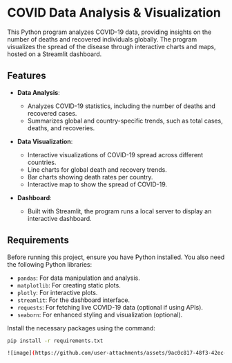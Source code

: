 
# COVID Data Analysis & Visualization

This Python program analyzes COVID-19 data, providing insights on the number of deaths and recovered individuals globally. The program visualizes the spread of the disease through interactive charts and maps, hosted on a Streamlit dashboard.

## Features

- **Data Analysis**: 
  - Analyzes COVID-19 statistics, including the number of deaths and recovered cases.
  - Summarizes global and country-specific trends, such as total cases, deaths, and recoveries.
  
- **Data Visualization**:
  - Interactive visualizations of COVID-19 spread across different countries.
  - Line charts for global death and recovery trends.
  - Bar charts showing death rates per country.
  - Interactive map to show the spread of COVID-19.

- **Dashboard**:
  - Built with Streamlit, the program runs a local server to display an interactive dashboard.

## Requirements

Before running this project, ensure you have Python installed. You also need the following Python libraries:

- `pandas`: For data manipulation and analysis.
- `matplotlib`: For creating static plots.
- `plotly`: For interactive plots.
- `streamlit`: For the dashboard interface.
- `requests`: For fetching live COVID-19 data (optional if using APIs).
- `seaborn`: For enhanced styling and visualization (optional).

Install the necessary packages using the command:

```bash
pip install -r requirements.txt

![image](https://github.com/user-attachments/assets/9ac0c817-48f3-42ec-88f6-01d0561b6486)
